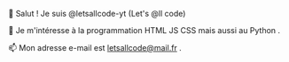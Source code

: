 👋 Salut ! Je suis @letsallcode-yt (Let's @ll code)

👀 Je m'intéresse à la programmation HTML JS CSS mais aussi au Python .

📫 Mon adresse e-mail est letsallcode@mail.fr .
